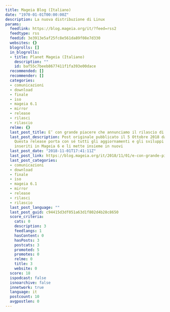 ```yaml
---
title: Mageia Blog (Italiano)
date: "1970-01-01T00:00:00Z"
description: La nuova distribuzione di Linux
params:
  feedlink: https://blog.mageia.org/it/?feed=rss2
  feedtype: rss
  feedid: 3e3913e5af25fc8e561da89f08e7d330
  websites: {}
  blogrolls: []
  in_blogrolls:
  - title: Planet Mageia (Italiano)
    description: ""
    id: baf55c7beeb8677411f1fa393e00dace
  recommended: []
  recommender: []
  categories:
  - comunicazioni
  - download
  - finale
  - iso
  - mageia 6.1
  - mirror
  - release
  - rilasci
  - rilascio
  relme: {}
  last_post_title: E’ con grande piacere che annunciamo il rilascio di Mageia 6.1
  last_post_description: Post originale pubblicato il 5 Ottobre 2018 da Donald Stewart
    Questa release porta con sé tutti gli aggiornamenti e gli sviluppi che sono stati
    inseriti in Mageia 6 e li mette insieme in nuovi
  last_post_date: "2018-11-01T17:41:11Z"
  last_post_link: https://blog.mageia.org/it/2018/11/01/e-con-grande-piacere-che-annunciamo-il-rilascio-di-mageia-6-1/
  last_post_categories:
  - comunicazioni
  - download
  - finale
  - iso
  - mageia 6.1
  - mirror
  - release
  - rilasci
  - rilascio
  last_post_language: ""
  last_post_guid: c94415d3df051a63d1f802d4b28c8650
  score_criteria:
    cats: 0
    description: 3
    feedlangs: 1
    hasContent: 0
    hasPosts: 3
    postcats: 3
    promoted: 5
    promotes: 0
    relme: 0
    title: 3
    website: 0
  score: 18
  ispodcast: false
  isnoarchive: false
  innetwork: true
  language: it
  postcount: 10
  avgpostlen: 0
---
```

